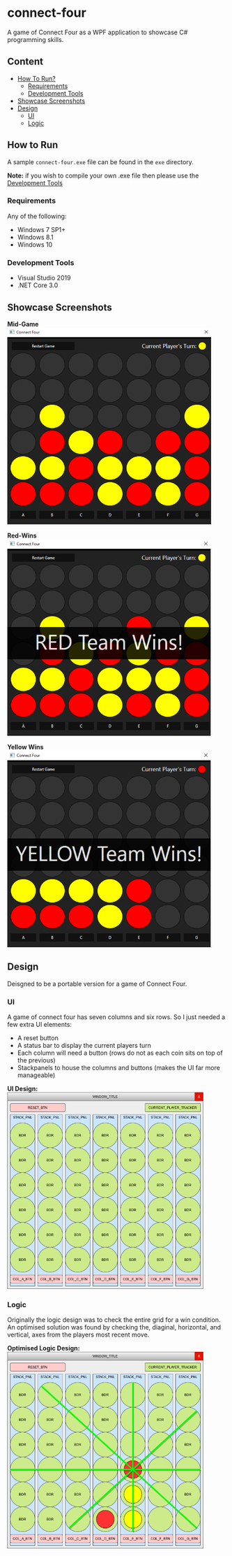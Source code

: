 # connect-four
A game of Connect Four as a WPF application to showcase C# programming skills.
  
## Content
 - [How To Run?](#How-To-Run?)
   - [Requirements](#Requirements)
   - [Development Tools](#Development-Tools)
 - [Showcase Screenshots](#Showcase-Screenshots)
 - [Design](#Design)
   - [UI](#UI)
   - [Logic](#Logic)
  
## How to Run
A sample `connect-four.exe` file can be found in the `exe` directory.
  
**Note:** if you wish to compile your own .exe file then please use the [Development Tools](#Development-Tools)
  
### Requirements
Any of the following:
 * Windows 7 SP1+
 * Windows 8.1
 * Windows 10
  
### Development Tools
 * Visual Studio 2019
 * .NET Core 3.0
  
## Showcase Screenshots
  
**Mid-Game**  
<img alt="Mid-Game" height="450px" src="README/cf-1.png">
  
**Red-Wins**  
<img alt="Red Wins" height="450px" src="README/cf-rw.png">
  
**Yellow Wins**  
<img alt="Yellow Wins" height="450px" src="README/cf-yw.png">
  
## Design
Deisgned to be a portable version for a game of Connect Four.
  
### UI
A game of connect four has seven columns and six rows. So I just needed a few extra UI elements:
 * A reset button
 * A status bar to display the current players turn
 * Each column will need a button (rows do not as each coin sits on top of the previous)
 * Stackpanels to house the columns and buttons (makes the UI far more manageable)
  
**UI Design:**  
<img alt="UI Design" height="450px" src="README/cFour.png">
  
### Logic
Originally the logic design was to check the entire grid for a win condition.  
An optimised solution was found by checking the, diaginal, horizontal, and vertical, axes from the players most recent move.  
  
**Optimised Logic Design:**  
<img alt="Logic Design" height="450px" src="README/cFour_loop.png">
